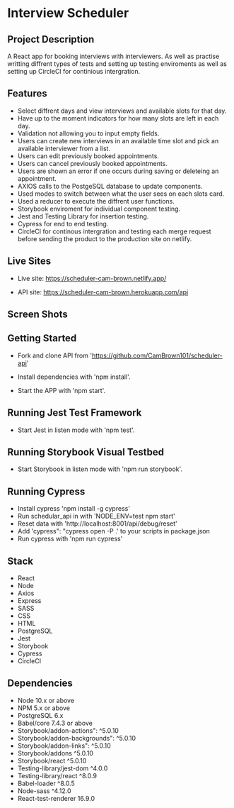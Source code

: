 # Interview Scheduler

## Project Description

A React app for booking interviews with interviewers. As well as practise writting diffrent types of tests and setting up testing enviroments as well as setting up CircleCI for continious intergration.

## Features

- Select diffrent days and view interviews and available slots for that day.
- Have up to the moment indicators for how many slots are left in each day.
- Validation not allowing you to input empty fields.
- Users can create new interviews in an available time slot and pick an available interviewer from a list.
- Users can edit previously booked appointments.
- Users can cancel previously booked appointments.
- Users are shown an error if one occurs during saving or deleteing an appointment.
- AXIOS calls to the PostgeSQL database to update components.
- Used modes to switch between what the user sees on each slots card.
- Used a reducer to execute the diffrent user functions.
- Storybook enviroment for individual component testing.
- Jest and Testing Library for insertion testing.
- Cypress for end to end testing.
- CircleCI for continous intergration and testing each merge request before sending the product to the production site on netlify.

## Live Sites

- Live site: https://scheduler-cam-brown.netlify.app/

- API site: https://scheduler-cam-brown.herokuapp.com/api

## Screen Shots

## Getting Started

- Fork and clone API from 'https://github.com/CamBrown101/scheduler-api'

- Install dependencies with 'npm install'.

- Start the APP with 'npm start'.

## Running Jest Test Framework

- Start Jest in listen mode with 'npm test'.

## Running Storybook Visual Testbed

- Start Storybook in listen mode with 'npm run storybook'.

## Running Cypress

- Install cypress 'npm install -g cypress'
- Run schedular_api in with 'NODE_ENV=test npm start'
- Reset data with 'http://localhost:8001/api/debug/reset'
- Add 'cypress": "cypress open -P .' to your scripts in package.json
- Run cypress with 'npm run cypress'

## Stack

- React
- Node
- Axios
- Express
- SASS
- CSS
- HTML
- PostgreSQL
- Jest
- Storybook
- Cypress
- CircleCI

## Dependencies

- Node 10.x or above
- NPM 5.x or above
- PostgreSQL 6.x
- Babel/core 7.4.3 or above
- Storybook/addon-actions": ^5.0.10
- Storybook/addon-backgrounds": ^5.0.10
- Storybook/addon-links": ^5.0.10
- Storybook/addons ^5.0.10
- Storybook/react ^5.0.10
- Testing-library/jest-dom ^4.0.0
- Testing-library/react ^8.0.9
- Babel-loader ^8.0.5
- Node-sass ^4.12.0
- React-test-renderer 16.9.0
